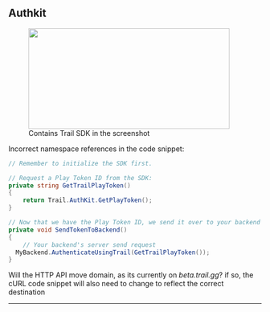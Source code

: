 ## Authkit

<figure>
    <img src="https://files.readme.io/272ae49-AuthKit.png" width="400" height="200">
    <figcaption>Contains Trail SDK in the screenshot</figcaption>
</figure>


Incorrect namespace references in the code snippet:
```cs
// Remember to initialize the SDK first. 

// Request a Play Token ID from the SDK:
private string GetTrailPlayToken()
{
    return Trail.AuthKit.GetPlayToken();
}

// Now that we have the Play Token ID, we send it over to your backend so the backend can send a request to Trail's server.
private void SendTokenToBackend()
{
    // Your backend's server send request
  MyBackend.AuthenticateUsingTrail(GetTrailPlayToken());
}
```

Will the HTTP API move domain, as its currently on *beta.trail.gg*? if so, the cURL code snippet will also need to change to reflect the correct destination

---